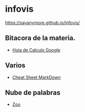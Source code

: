 # infovis

https://sayanymore.github.io/infovis/

## Bitacora de la materia.

* [Hoja de Calculo Google](https://docs.google.com/spreadsheets/d/1VqoFYQuuzrfM0jmM_I8BSM3Ft4FZ8nuTpHocFcxQVSg/edit#gid=0)

## Varios

* [Cheat Sheet MarkDown](https://github.com/adam-p/markdown-here/wiki/Markdown-Cheatsheet)

## Nube de palabras

* [Zoo](https://colab.research.google.com/drive/1BE56doDwvRMYLcHThFuXXYgGRujKY8Ag?usp=sharing)
